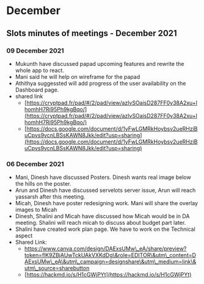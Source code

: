 # December

## Slots minutes of meetings - December 2021

### 09 December 2021

* Mukunth have discussed papad upcoming features and rewrite the whole app to react.
* Mani said he will help on wireframe for the papad
* Athithya suggessted will add progress of the user availability on the Dashboard page.
* shared link
  * [https://cryptpad.fr/pad/#/2/pad/view/azlvSOaisD287FF0y38A2xu+lhomhH7Ri95Ph9kgBqo/](https://cryptpad.fr/pad/#/2/pad/view/azlvSOaisD287FF0y38A2xu+lhomhH7Ri95Ph9kgBqo/)
  * [https://docs.google.com/document/d/1yFwLGMRkHoybsv2ueRHziBuCpvs9vcnLBSsKAWN8Jkk/edit?usp=sharing](https://docs.google.com/document/d/1yFwLGMRkHoybsv2ueRHziBuCpvs9vcnLBSsKAWN8Jkk/edit?usp=sharing)

### 06 December 2021

* Mani, Dinesh have discussed Posters. Dinesh wants real image below the hills on the poster.
* Arun and Dinesh have discussed servelots server issue, Arun will reach yassarsh after this meeting.
* Micah, Dinesh have poster redesigning work. Mani will share the overlay images to Micah
* Dinesh, Shalini and Micah have discussed how Micah would be in DA meeting. Shalini will reach micah to discuss about budget part later.
* Shalini have created work plan page. We have to work on the Technical aspect
* Shared Link:&#x20;
  * https://www.canva.com/design/DAExsUMw\_eA/share/preview?token=flK9ZBjAUwTckUAkVXKdDg\&role=EDITOR\&utm\_content=DAExsUMw\_eA\&utm\_campaign=designshare\&utm\_medium=link\&utm\_source=sharebutton
  * [https://hackmd.io/s/H1cGWjPYt](https://hackmd.io/s/H1cGWjPYt)

